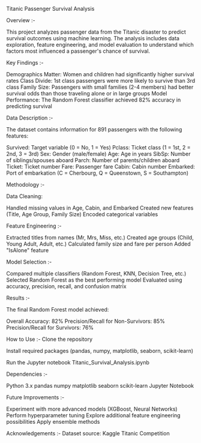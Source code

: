 Titanic Passenger Survival Analysis

Overview :-

This project analyzes passenger data from the Titanic disaster to predict survival outcomes using machine learning. The analysis includes data exploration, feature engineering, and model evaluation to understand which factors most influenced a passenger's chance of survival.

Key Findings :-

Demographics Matter: Women and children had significantly higher survival rates
Class Divide: 1st class passengers were more likely to survive than 3rd class
Family Size: Passengers with small families (2-4 members) had better survival odds than those traveling alone or in large groups
Model Performance: The Random Forest classifier achieved 82% accuracy in predicting survival

Data Description :-

The dataset contains information for 891 passengers with the following features:

Survived: Target variable (0 = No, 1 = Yes)
Pclass: Ticket class (1 = 1st, 2 = 2nd, 3 = 3rd)
Sex: Gender (male/female)
Age: Age in years
SibSp: Number of siblings/spouses aboard
Parch: Number of parents/children aboard
Ticket: Ticket number
Fare: Passenger fare
Cabin: Cabin number
Embarked: Port of embarkation (C = Cherbourg, Q = Queenstown, S = Southampton)

Methodology :-

Data Cleaning:

Handled missing values in Age, Cabin, and Embarked
Created new features (Title, Age Group, Family Size)
Encoded categorical variables

Feature Engineering :-

Extracted titles from names (Mr, Mrs, Miss, etc.)
Created age groups (Child, Young Adult, Adult, etc.)
Calculated family size and fare per person
Added "IsAlone" feature

Model Selection :-

Compared multiple classifiers (Random Forest, KNN, Decision Tree, etc.)
Selected Random Forest as the best performing model
Evaluated using accuracy, precision, recall, and confusion matrix

Results :-

The final Random Forest model achieved:

Overall Accuracy: 82%
Precision/Recall for Non-Survivors: 85%
Precision/Recall for Survivors: 76%

How to Use :-
Clone the repository

Install required packages (pandas, numpy, matplotlib, seaborn, scikit-learn)

Run the Jupyter notebook Titanic_Survival_Analysis.ipynb

Dependencies :-

Python 3.x
pandas
numpy
matplotlib
seaborn
scikit-learn
Jupyter Notebook

Future Improvements :-

Experiment with more advanced models (XGBoost, Neural Networks)
Perform hyperparameter tuning
Explore additional feature engineering possibilities
Apply ensemble methods

Acknowledgements :-
Dataset source: Kaggle Titanic Competition
